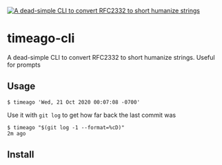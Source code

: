 <p>
  <a href="#">
    <img alt="A dead-simple CLI to convert RFC2332 to short humanize strings" src="https://raw.github.com/jeffjose/timeago-cli/main/banner.png">
  </a>
</p>

# timeago-cli

A dead-simple CLI to convert RFC2332 to short humanize strings. Useful for prompts

## Usage

```
$ timeago 'Wed, 21 Oct 2020 00:07:08 -0700'
```

Use it with `git log` to get how far back the last commit was

```
$ timeago "$(git log -1 --format=%cD)"
2m ago
```

## Install